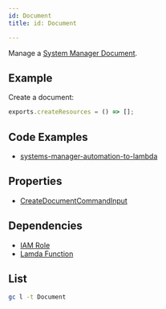 ```yaml
---
id: Document
title: id: Document

---
```


Manage a [System Manager Document](https://console.aws.amazon.com/systems-manager/automation/execute).

## Example

Create a document:

```js
exports.createResources = () => [];
```

## Code Examples

- [systems-manager-automation-to-lambda](https://github.com/grucloud/grucloud/blob/main/examples/aws/serverless-patterns/systems-manager-automation-to-lambda)

## Properties

- [CreateDocumentCommandInput](https://docs.aws.amazon.com/AWSJavaScriptSDK/v3/latest/clients/client-ssm/interfaces/createdocumentcommandinput.html)

## Dependencies

- [IAM Role](../IAM/Role.md)
- [Lamda Function](../Lambda/Function.md)

## List

```sh
gc l -t Document
```

```txt

```
